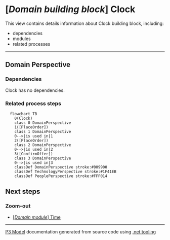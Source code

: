﻿
# [*Domain building block*] Clock

This view contains details information about Clock building block, including:
- dependencies
- modules
- related processes  

---



## Domain Perspective


### Dependencies

Clock has no dependencies.  

### Related process steps

```mermaid
  flowchart TB
    0(Clock)
    class 0 DomainPerspective
    1([PlaceOrder])
    class 1 DomainPerspective
    0-->|is used in|1
    2([PlaceOrder])
    class 2 DomainPerspective
    0-->|is used in|2
    3([ConfirmOffer])
    class 3 DomainPerspective
    0-->|is used in|3
    classDef DomainPerspective stroke:#009900
    classDef TechnologyPerspective stroke:#1F41EB
    classDef PeoplePerspective stroke:#FFF014
```

## Next steps


### Zoom-out

- [[*Domain module*] Time](../../../Modules/Sales/Time/Time.md)

---

[P3 Model](https://github.com/P3-model/P3-model) documentation generated from source code using [.net tooling](https://github.com/P3-model/P3-model-dotnet)